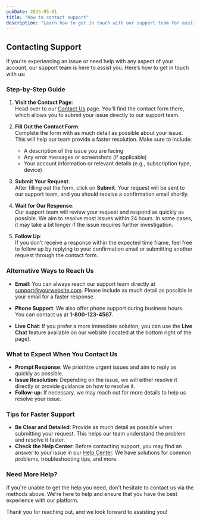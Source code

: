 ```yaml
---
pubDate: 2025-05-01
title: "How to contact support"
description: "Learn how to get in touch with our support team for assistance with your account or any technical issues."
---
```


## Contacting Support

If you're experiencing an issue or need help with any aspect of your account, our support team is here to assist you. Here’s how to get in touch with us:

### Step-by-Step Guide

1. **Visit the Contact Page**:  
   Head over to our [Contact Us](#) page. You’ll find the contact form there, which allows you to submit your issue directly to our support team.

2. **Fill Out the Contact Form**:  
   Complete the form with as much detail as possible about your issue. This will help our team provide a faster resolution. Make sure to include:
   - A description of the issue you are facing
   - Any error messages or screenshots (if applicable)
   - Your account information or relevant details (e.g., subscription type, device)

3. **Submit Your Request**:  
   After filling out the form, click on **Submit**. Your request will be sent to our support team, and you should receive a confirmation email shortly.

4. **Wait for Our Response**:  
   Our support team will review your request and respond as quickly as possible. We aim to resolve most issues within 24 hours. In some cases, it may take a bit longer if the issue requires further investigation.

5. **Follow Up**:  
   If you don’t receive a response within the expected time frame, feel free to follow up by replying to your confirmation email or submitting another request through the contact form.

### Alternative Ways to Reach Us

- **Email**: You can always reach our support team directly at [support@yourwebsite.com](mailto:support@yourwebsite.com). Please include as much detail as possible in your email for a faster response.
  
- **Phone Support**: We also offer phone support during business hours. You can contact us at **1-800-123-4567**.

- **Live Chat**: If you prefer a more immediate solution, you can use the **Live Chat** feature available on our website (located at the bottom right of the page).

### What to Expect When You Contact Us

- **Prompt Response**: We prioritize urgent issues and aim to reply as quickly as possible.
- **Issue Resolution**: Depending on the issue, we will either resolve it directly or provide guidance on how to resolve it.
- **Follow-up**: If necessary, we may reach out for more details to help us resolve your issue.

### Tips for Faster Support

- **Be Clear and Detailed**: Provide as much detail as possible when submitting your request. This helps our team understand the problem and resolve it faster.
- **Check the Help Center**: Before contacting support, you may find an answer to your issue in our [Help Center](#). We have solutions for common problems, troubleshooting tips, and more.

### Need More Help?

If you're unable to get the help you need, don't hesitate to contact us via the methods above. We're here to help and ensure that you have the best experience with our platform.

Thank you for reaching out, and we look forward to assisting you!
